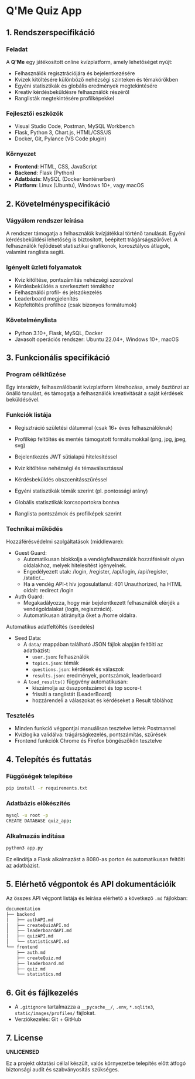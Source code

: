 #                               Q'Me Quiz App


## 1. Rendszerspecifikáció

### Feladat
A **Q'Me** egy játékosított online kvízplatform, amely lehetőséget nyújt:
- Felhasználók regisztrációjára és bejelentkezésére
- Kvízek kitöltésére különböző nehézségi szinteken és témakörökben
- Egyéni statisztikák és globális eredmények megtekintésére
- Kreatív kérdésbeküldésre felhasználók részéről
- Ranglisták megtekintésére profilképekkel

### Fejlesztői eszközök
- Visual Studio Code, Postman, MySQL Workbench
- Flask, Python 3, Chart.js, HTML/CSS/JS
- Docker, Git, Pylance (VS Code plugin)

### Környezet
- **Frontend**: HTML, CSS, JavaScript
- **Backend**: Flask (Python)
- **Adatbázis**: MySQL (Docker konténerben)
- **Platform**: Linux (Ubuntu), Windows 10+, vagy macOS


## 2. Követelményspecifikáció

### Vágyálom rendszer leírása
A rendszer támogatja a felhasználók kvízjátékkal történő tanulását. Egyéni kérdésbeküldési lehetőség is biztosított, beépített trágárságszűrővel. A felhasználók fejlődését statisztikai grafikonok, korosztályos átlagok, valamint ranglista segíti.

### Igényelt üzleti folyamatok
- Kvíz kitöltése, pontszámítás nehézségi szorzóval
- Kérdésbeküldés a szerkesztett témákhoz
- Felhasználói profil- és jelszókezelés
- Leaderboard megjelenítés
- Képfeltöltés profilhoz (csak bizonyos formátumok)

### Követelménylista
- Python 3.10+, Flask, MySQL, Docker
- Javasolt operációs rendszer: Ubuntu 22.04+, Windows 10+, macOS


## 3. Funkcionális specifikáció

### Program célkitűzése
Egy interaktív, felhasználóbarát kvízplatform létrehozása, amely ösztönzi az önálló tanulást, és támogatja a felhasználók kreativitását a saját kérdések beküldésével.

### Funkciók listája
- Regisztráció születési dátummal (csak 16+ éves felhasználóknak)
- Profilkép feltöltés és mentés támogatott formátumokkal (png, jpg, jpeg, svg)
- Bejelentkezés JWT sütialapú hitelesítéssel

- Kvíz kitöltése nehézségi és témaválasztással
- Kérdésbeküldés obszcenitásszűréssel
- Egyéni statisztikák témák szerint (pl. pontossági arány)
- Globális statisztikák korcsoportokra bontva
- Ranglista pontszámok és profilképek szerint

### Technikai működés
Hozzáférésvédelmi szolgáltatások (middleware):
- Guest Guard:
    - Automatikusan blokkolja a vendégfelhasználók hozzáférését olyan oldalakhoz, melyek hitelesítést igényelnek.
    - Engedélyezett utak: /login, /register, /api/login, /api/register, /static/...
    - Ha a vendég API-t hív jogosulatlanul: 401 Unauthorized, ha HTML oldalt: redirect /login
- Auth Guard:
    - Megakadályozza, hogy már bejelentkezett felhasználók elérjék a vendégoldalakat (login, regisztráció).
    - Automatikusan átirányítja őket a /home oldalra.

Automatikus adatfeltöltés (seedelés)
- Seed Data:
    - A `data/` mappában található JSON fájlok alapján feltölti az adatbázist:
        - `user.json`: felhasználók
        - `topics.json`: témák
        - `questions.json`: kérdések és válaszok
        - `results.json`: eredmények, pontszámok, leaderboard
    - A `load_results()` függvény automatikusan:
        - kiszámolja az összpontszámot és top score-t
        - frissíti a ranglistát (LeaderBoard)
        - hozzárendeli a válaszokat és kérdéseket a Result táblához

### Tesztelés
- Minden funkció végpontjai manuálisan tesztelve lettek Postmannel
- Kvízlogika validálva: trágárságkezelés, pontszámítás, szűrések
- Frontend funkciók Chrome és Firefox böngészőkön tesztelve


## 4. Telepítés és futtatás

### Függőségek telepítése
```sh
pip install -r requirements.txt
```

### Adatbázis előkészítés
```sh
mysql -u root -p
CREATE DATABASE quiz_app;
```

### Alkalmazás indítása
```sh
python3 app.py
```
Ez elindítja a Flask alkalmazást a 8080-as porton és automatikusan feltölti az adatbázist.


## 5. Elérhető végpontok és API dokumentációik

Az összes API végpont listája és leírása elérhető a következő `.md` fájlokban:
```sh
documentation
├── backend
│   ├── authAPI.md
│   ├── createQuizAPI.md
│   ├── leaderboardAPI.md
│   ├── quizAPI.md
│   └── statisticsAPI.md
└── frontend
    ├── auth.md
    ├── createQuiz.md
    ├── leaderboard.md
    ├── quiz.md
    └── statistics.md
```


## 6. Git és fájlkezelés

- A `.gitignore` tartalmazza a `__pycache__/`, `.env`, `*.sqlite3`, `static/images/profiles/` fájlokat.
- Verziókezelés: Git + GitHub


## 7. License

**UNLICENSED**

Ez a projekt oktatási céllal készült, valós környezetbe telepítés előtt átfogó biztonsági audit és szabványosítás szükséges.
